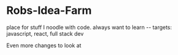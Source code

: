 # Robs-Idea-Farm
place for stuff
I noodle with code.  always want to learn --
targets: javascript, react, full stack dev

Even more changes to look at
